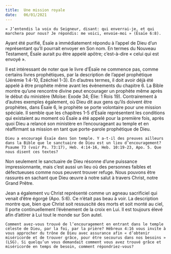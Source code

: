 ```yaml
---
title:  Une mission royale
date:   06/01/2021
---
```


`« J’entendis la voix du Seigneur, disant: qui enverrai-je, et qui marchera pour nous? Je répondis: me voici, envoie-moi » (Ésaïe 6:8).`

Ayant été purifié, Ésaïe a immédiatement répondu à l’appel de Dieu d’un représentant qu’Il pourrait envoyer en Son nom. En termes du Nouveau Testament, Ésaïe aurait pu être appelé apôtre; c’est-à-dire « celui qui est envoyé ».

Il est intéressant de noter que le livre d’Ésaïe ne commence pas, comme certains livres prophétiques, par la description de l’appel prophétique (Jérémie 1:4-10, Ézéchiel 1-3). En d’autres termes, il doit avoir déjà été appelé à être prophète même avant les évènements du chapitre 6. La Bible montre qu’une rencontre divine peut encourager un prophète même après le début du ministère (Moïse: Exode 34; Élie: 1 Rois 19). Contrairement à d’autres exemples également, où Dieu dit aux gens qu’ils doivent être prophètes, dans Ésaïe 6, le prophète se porte volontaire pour une mission spéciale. Il semble que les chapitres 1-5 d’Ésaïe représentent les conditions qui existaient au moment où Ésaïe a été appelé pour la première fois, après quoi Dieu a relancé son ministère en l’encourageant au temple et en réaffirmant sa mission en tant que porte-parole prophétique de Dieu.

`Dieu a encouragé Ésaïe dans Son temple. Y a-t-il des preuves ailleurs dans la Bible que le sanctuaire de Dieu est un lieu d’encouragement? Psaume 73 (voir Ps. 73:17), Heb. 4:14-16, Heb. 10:19-23, Apo. 5. Que nous disent ces textes?`

Non seulement le sanctuaire de Dieu résonne d’une puissance impressionnante, mais c’est aussi un lieu où des personnes faibles et défectueuses comme nous peuvent trouver refuge. Nous pouvons être rassurés en sachant que Dieu œuvre à notre salut à travers Christ, notre Grand Prêtre.

Jean a également vu Christ représenté comme un agneau sacrificiel qui venait d’être égorgé (Apo. 5:6). Ce n’était pas beau à voir. La description montre que, bien que Christ soit ressuscité des morts et soit monté au ciel, Il porte continuellement l’évènement de la croix en Lui. Il est toujours élevé afin d’attirer à Lui tout le monde sur Son autel.

`Comment avez-vous trouvé de l’encouragement en entrant dans le temple céleste de Dieu, par la foi, par la prière? Hébreux 4:16 vous invite à vous approcher du trône de Dieu avec assurance afin « d’obtenir miséricorde et de trouver grâce, pour être secourus dans nos besoins » (LSG). Si quelqu’un vous demandait comment vous avez trouvé grâce et miséricorde en temps de besoin, comment répondriez-vous?`